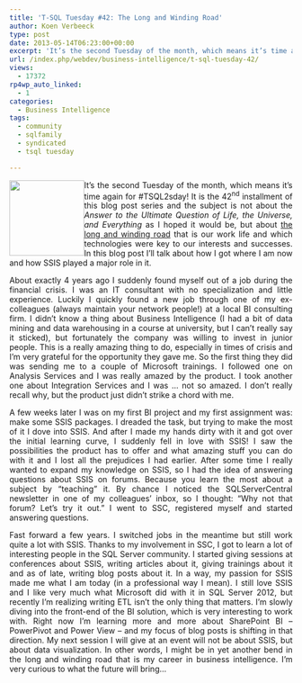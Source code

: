 ```yaml
---
title: 'T-SQL Tuesday #42: The Long and Winding Road'
author: Koen Verbeeck
type: post
date: 2013-05-14T06:23:00+00:00
excerpt: 'It’s the second Tuesday of the month, which means it’s time again for #TSQL2sday! It is the 42nd installment of this blog post series and the subject is not about the Answer to the Ultimate Question of Life, the Universe, and Everything as I hoped it wo&hellip;'
url: /index.php/webdev/business-intelligence/t-sql-tuesday-42/
views:
  - 17372
rp4wp_auto_linked:
  - 1
categories:
  - Business Intelligence
tags:
  - community
  - sqlfamily
  - syndicated
  - tsql tuesday

---
```

<p style="text-align: justify;">
  <a href="http://wendyverse.blogspot.be/2013/05/its-time-for-t-sqltuesday-42-long-and.html"></a>
</p>

<div class="image_block">
  <a href="http://wendyverse.blogspot.be/2013/05/its-time-for-t-sqltuesday-42-long-and.html" target="_blank"><img style="float: left;" src="/wp-content/uploads/users/koenverbeeck/TSQL2sday37/TSQL2sday.PNG?mtime=1355209029" alt="" width="133" height="134" /></a>
</div>

<p style="text-align: justify;">
  It’s the second Tuesday of the month, which means it’s time again for #TSQL2sday! It is the 42<sup>nd</sup> installment of this blog post series and the subject is not about the <em>Answer to the Ultimate Question of Life, the Universe, and Everything</em> as I hoped it would be, but about <a href="http://wendyverse.blogspot.be/2013/05/its-time-for-t-sqltuesday-42-long-and.html">the long and winding road</a> that is our work life and which technologies were key to our interests and successes. In this blog post I’ll talk about how I got where I am now and how SSIS played a major role in it.
</p>

<p style="text-align: justify;">
  About exactly 4 years ago I suddenly found myself out of a job during the financial crisis. I was an IT consultant with no specialization and little experience. Luckily I quickly found a new job through one of my ex-colleagues (always maintain your network people!) at a local BI consulting firm. I didn’t know a thing about Business Intelligence (I had a bit of data mining and data warehousing in a course at university, but I can’t really say it sticked), but fortunately the company was willing to invest in junior people. This is a really amazing thing to do, especially in times of crisis and I’m very grateful for the opportunity they gave me. So the first thing they did was sending me to a couple of Microsoft trainings. I followed one on Analysis Services and I was really amazed by the product. I took another one about Integration Services and I was … not so amazed. I don’t really recall why, but the product just didn’t strike a chord with me.
</p>

<p style="text-align: justify;">
  A few weeks later I was on my first BI project and my first assignment was: make some SSIS packages. I dreaded the task, but trying to make the most of it I dove into SSIS. And after I made my hands dirty with it and got over the initial learning curve, I suddenly fell in love with SSIS! I saw the possibilities the product has to offer and what amazing stuff you can do with it and I lost all the prejudices I had earlier. After some time I really wanted to expand my knowledge on SSIS, so I had the idea of answering questions about SSIS on forums. Because you learn the most about a subject by “teaching” it. By chance I noticed the SQLServerCentral newsletter in one of my colleagues’ inbox, so I thought: “Why not that forum? Let’s try it out.” I went to SSC, registered myself and started answering questions.
</p>

<p style="text-align: justify;">
  Fast forward a few years. I switched jobs in the meantime but still work quite a lot with SSIS. Thanks to my involvement in SSC, I got to learn a lot of interesting people in the SQL Server community. I started giving sessions at conferences about SSIS, writing articles about it, giving trainings about it and as of late, writing blog posts about it. In a way, my passion for SSIS made me what I am today (in a professional way I mean). I still love SSIS and I like very much what Microsoft did with it in SQL Server 2012, but recently I’m realizing writing ETL isn’t the only thing that matters. I’m slowly diving into the front-end of the BI solution, which is very interesting to work with. Right now I’m learning more and more about SharePoint BI – PowerPivot and Power View – and my focus of blog posts is shifting in that direction. My next session I will give at an event will not be about SSIS, but about data visualization. In other words, I might be in yet another bend in the long and winding road that is my career in business intelligence. I’m very curious to what the future will bring…
</p>